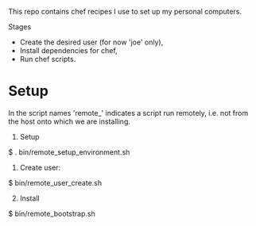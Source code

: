 This repo contains chef recipes I use to set up my personal computers.

Stages

- Create the desired user (for now 'joe' only),
- Install dependencies for chef,
- Run chef scripts.

Setup
=====

In the script names 'remote_' indicates a script run remotely,
i.e. not from the host onto which we are installing.

1. Setup

  $ . bin/remote_setup_environment.sh

1. Create user:

  $ bin/remote_user_create.sh

2. Install

  $ bin/remote_bootstrap.sh 

